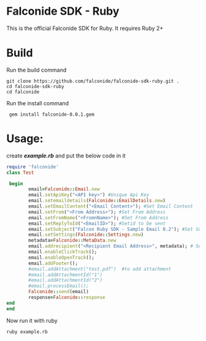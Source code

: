 Falconide SDK - Ruby
=================
This is the official Falconide SDK for Ruby. 
It requires Ruby 2+

Build
=====
Run the build command
```
git clone https://github.com/falconide/falconide-sdk-ruby.git .
cd falconide-sdk-ruby
cd falconide
```

Run the install command  
```
 gem install falconide-0.0.1.gem
```
Usage:
===========
create ***example.rb*** and put the below code in it
```ruby
require 'falconide'
class Test

 begin
        email=Falconide::Email.new
        email.setApiKey("<API key>") #Unique Api Key
        email.setemaildetails(Falconide::EmailDetails.new)
        email.setEmailContent("<Email Content>"); #Set Email Content
        email.setFrom("<From Address>"); #Set From Address
        email.setFromName("<FromnName>"); #Set From Address
        email.setReplyToId("<EmailID>"); #Setid to be sent 
        email.setSubject("Falcon Ruby SDK - Sample Email 0.2"); #Set Subject of the mail
        email.setSettings(Falconide::Settings.new)
        metadata=Falconide::MetaData.new
        email.addrecipient("<Recipient Email Address>", metadata); # Set emailid to be sent
        email.enableClickTrack();
        email.enableOpenTrack();
        email.addFooter();
        #email.addAttachment("test.pdf")  #to add attachment
        #email.addAttachmentId("1")      
        #email.addAttachmentId("2")
        #email.processEmail();
        Falconide::send(email)
        response=Falconide::response
end
end
```

Now run it with ruby

```shell
ruby example.rb
```
